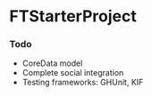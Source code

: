 # FTStarterProject

### Todo
+ CoreData model
+ Complete social integration
+ Testing frameworks: GHUnit, KIF
